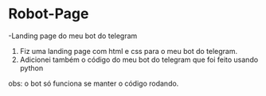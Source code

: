 # Robot-Page
-Landing page do meu bot do telegram
 
 1. Fiz uma landing page com html e css para o meu bot do telegram.
 2. Adicionei também o código do meu bot do telegram que foi feito usando python
 
 obs: o bot só funciona se manter o código rodando.
